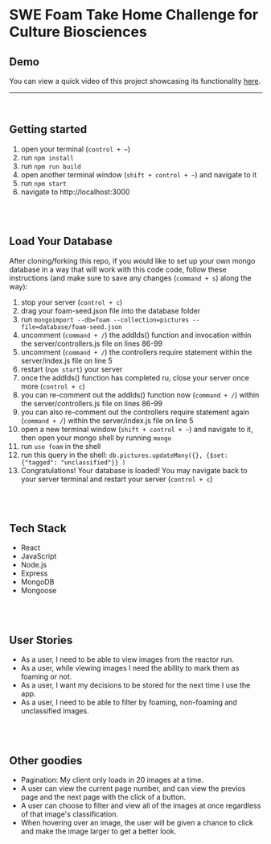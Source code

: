 # SWE Foam Take Home Challenge for Culture Biosciences

## Demo
You can view a quick video of this project showcasing its functionality [here](https://www.loom.com/share/05d29b9f1fd34e21b792910443dbceea).
***
<br>

## Getting started
1. open your terminal (`control + ~`)
2. run `npm install`
3. run `npm run build`
4. open another terminal window (`shift + control + ~`) and navigate to it
5. run `npm start`
6. navigate to http://localhost:3000
<br>
<br>

## Load Your Database
After cloning/forking this repo, if you would like to set up your own mongo database in a way that will work with this code code, follow these instructions (and make sure to save any changes (`command + s`) along the way):
1. stop your server (`control + c`)
2. drag your foam-seed.json file into the database folder
3. run `mongoimport --db=foam --collection=pictures --file=database/foam-seed.json`
4. uncomment (`command + /`) the addIds() function and invocation within the server/controllers.js file on lines 86-99
5. uncomment (`command + /`) the controllers require statement within the server/index.js file on line 5
6. restart (`npm start`) your server
7. once the addIds() function has completed ru, close your server once more (`control + c`)
8. you can re-comment out the addIds() function now (`command + /`) within the server/controllers.js file on lines 86-99
9. you can also re-comment out the controllers require statement again (`command + /`) within the server/index.js file on line 5
10. open a new terminal window (`shift + control + ~`) and navigate to it, then open your mongo shell by running `mongo`
11. run `use foam` in the shell
12. run this query in the shell: `db.pictures.updateMany({}, {$set: {"tagged": "unclassified"}} )`
13. Congratulations! Your database is loaded! You may navigate back to your server terminal and restart your server (`control + c`)
<br>
<br>

## Tech Stack
- React
- JavaScript
- Node.js
- Express
- MongoDB
- Mongoose
<br>
<br>

## User Stories
- As a user, I need to be able to view images from the reactor run.
- As a user, while viewing images I need the ability to mark them as foaming or not.
- As a user, I want my decisions to be stored for the next time I use the app.
- As a user, I need to be able to filter by foaming, non-foaming and unclassified images.
<br>
<br>

## Other goodies
- Pagination: My client only loads in 20 images at a time.
- A user can view the current page number, and can view the previos page and the next page with the click of a button.
- A user can choose to filter and view all of the images at once regardless of that image's classification.
- When hovering over an image, the user will be given a chance to click and make the image larger to get a better look.